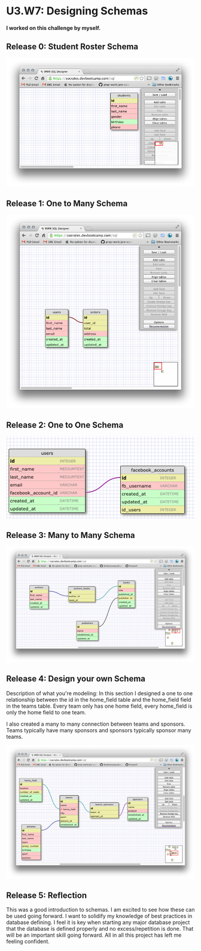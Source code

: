# U3.W7: Designing Schemas


#### I worked on this challenge by myself.


## Release 0: Student Roster Schema
![Alt text](release0.png "release 0")

## Release 1: One to Many Schema
![Alt text](release1.png "release 1")


## Release 2: One to One Schema
![Alt text](release2.png "release 2")


## Release 3: Many to Many Schema
![Alt text](release3.png "release 3")


## Release 4: Design your own Schema
Description of what you're modeling: 
In this section I designed a one to one relationship between the id in the home_field table
and the home_field field in the teams table. Every team only has one home field, every home_field is only the home field to one team.

I also created a many to many connection between teams and sponsors. Teams typically have many sponsors and sponsors typically sponsor many teams. 

<!-- display your one-to-one image inline here -->
<!-- display your many-to-many image inline here -->
![Alt text](release4.png "release 4")

## Release 5: Reflection
This was a good introduction to schemas. I am excited to see how these can be used going forward. I want to solidify my knowledge of best practices in database defining. I feel it is key when starting any major database project that the database is defined properly and no excess/repetition is done. That will be an important skill going forward. All in all this project has left me feeling confident.